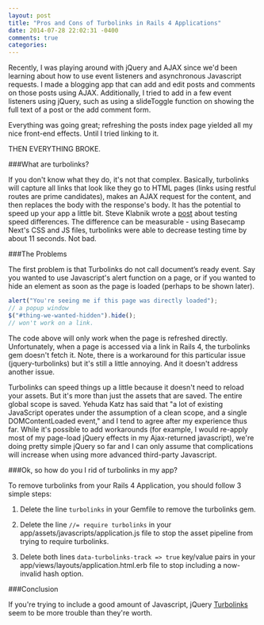 ```yaml
---
layout: post
title: "Pros and Cons of Turbolinks in Rails 4 Applications"
date: 2014-07-28 22:02:31 -0400
comments: true
categories: 
---
```


Recently, I was playing around with jQuery and AJAX since we'd been learning about how to use event listeners and asynchronous Javascript requests. I made a blogging app that can add and edit posts and comments on those posts using AJAX. Additionally, I tried to add in a few event listeners using jQuery, such as using a slideToggle function on showing the full text of a post or the add comment form. 

Everything was going great; refreshing the posts index page yielded all my nice front-end effects. Until I tried linking to it. 

THEN EVERYTHING BROKE.

<!--More-->

###What are turbolinks?

If you don't know what they do, it's not that complex. Basically, turbolinks will capture all links that look like they go to HTML pages (links using restful routes are prime candidates), makes an AJAX request for the content, and then replaces the body with the response's body. It has the potential to speed up your app a little bit. Steve Klabnik wrote a [post](http://blog.steveklabnik.com/posts/2012-09-27-seriously--numbers--use-them-) about testing speed differences. The difference can be measurable - using Basecamp Next's CSS and JS files, turbolinks were able to decrease testing time by about 11 seconds. Not bad. 

###The Problems

The first problem is that Turbolinks do not call document’s ready event. Say you wanted to use Javascript's alert function on a page, or if you wanted to hide an element as soon as the page is loaded (perhaps to be shown later). 

```js
alert("You're seeing me if this page was directly loaded");
// a popup window
$("#thing-we-wanted-hidden").hide();
// won't work on a link.
```
The code above will only work when the page is refreshed directly. Unfortunately, when a page is accessed via a link in Rails 4, the turbolinks gem doesn't fetch it. Note, there is a workaround for this particular issue (jquery-turbolinks) but it's still a little annoying. And it doesn't address another issue.

Turbolinks can speed things up a little because it doesn't need to reload your assets. But it's more than just the assets that are saved. The entire global scope is saved. Yehuda Katz has said that "a lot of existing JavaScript operates under the assumption of a clean scope, and a single DOMContentLoaded event," and I tend to agree after my experience thus far. While it's possible to add workarounds (for example, I would re-apply most of my page-load jQuery effects in my Ajax-returned javascript), we're doing pretty simple jQuery so far and I can only assume that complications will increase when using more advanced third-party Javascript. 

###Ok, so how do you I rid of turbolinks in my app?

To remove turbolinks from your Rails 4 Application, you should follow 3 simple steps:

1. Delete the line `turbolinks` in your Gemfile to remove the turbolinks gem.

2. Delete the line `//= require turbolinks` in your app/assets/javascripts/application.js file to stop the asset pipeline from trying to require turbolinks.

3. Delete both lines `data-turbolinks-track => true` key/value pairs in your app/views/layouts/application.html.erb file to stop including a now-invalid hash option.

###Conclusion

If you're trying to include a good amount of Javascript, jQuery [Turbolinks](https://github.com/kossnocorp/jquery.turbolinks) seem to be more trouble than they're worth. 

